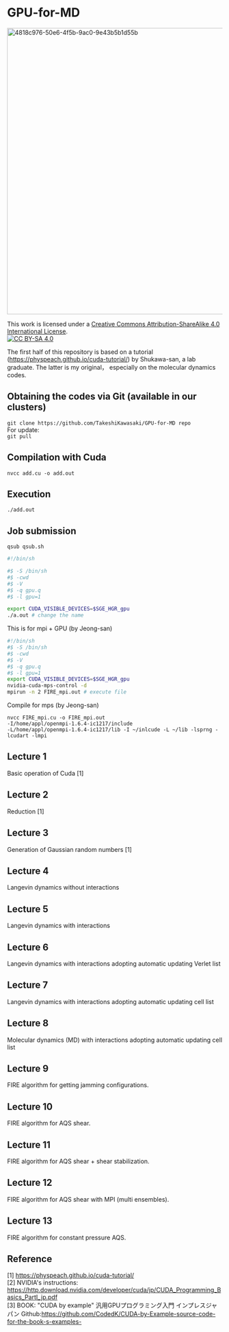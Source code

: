 # GPU-for-MD <br>
<img width="668" alt="4818c976-50e6-4f5b-9ac0-9e43b5b1d55b" src="https://github.com/TakeshiKawasaki/GPU-for-MD/assets/72239760/37434823-460d-4784-b4ca-933c89af0b5b">


This work is licensed under a
[Creative Commons Attribution-ShareAlike 4.0 International License][cc-by-sa].<br>
[![CC BY-SA 4.0][cc-by-sa-image]][cc-by-sa]

[cc-by-sa]: http://creativecommons.org/licenses/by-sa/4.0/
[cc-by-sa-image]: https://licensebuttons.net/l/by-sa/4.0/88x31.png
[cc-by-sa-shield]: https://img.shields.io/badge/License-CC%20BY--SA%204.0-lightgrey.svg

The first half of this repository is based on a tutorial (https://physpeach.github.io/cuda-tutorial/) by Shukawa-san, a lab graduate. 
The latter is my original， especially on the molecular dynamics codes. 

## Obtaining the codes via Git (available in our clusters) <br>
 `git clone https://github.com/TakeshiKawasaki/GPU-for-MD repo` <br>
 For update:<br>
 `git pull` 
 
## Compilation with Cuda <br>
 `nvcc add.cu -o add.out` 

## Execution <br>
`./add.out` 

## Job submission <br>
`qsub qsub.sh` 

```shell:qsub.sh
#!/bin/sh                                                                                                                 

#$ -S /bin/sh                                                                                                             
#$ -cwd                                                                                                                   
#$ -V                                                                                                                     
#$ -q gpu.q                                                                                                               
#$ -l gpu=1                                                                                                               

export CUDA_VISIBLE_DEVICES=$SGE_HGR_gpu
./a.out # change the name
```

This is for mpi + GPU (by Jeong-san)
```shell:qsub_mpi.sh
#!/bin/sh
#$ -S /bin/sh
#$ -cwd
#$ -V
#$ -q gpu.q
#$ -l gpu=1
export CUDA_VISIBLE_DEVICES=$SGE_HGR_gpu
nvidia-cuda-mps-control -d
mpirun -n 2 FIRE_mpi.out # execute file
```

Compile for mps (by Jeong-san)
```
nvcc FIRE_mpi.cu -o FIRE_mpi.out 
-I/home/appl/openmpi-1.6.4-ic1217/include 
-L/home/appl/openmpi-1.6.4-ic1217/lib -I ~/inlcude -L ~/lib -lsprng -lcudart -lmpi
```



## Lecture 1 <br>
Basic operation of Cuda [1]
## Lecture 2 <br>
Reduction [1]
## Lecture 3 <br>
Generation of Gaussian random numbers [1]
## Lecture 4 <br>
Langevin dynamics without interactions
## Lecture 5 <br>
Langevin dynamics with interactions
## Lecture 6 <br>
Langevin dynamics with interactions adopting automatic updating Verlet list 
## Lecture 7 <br>
Langevin dynamics with interactions adopting automatic updating cell list

## Lecture 8 <br>
Molecular dynamics (MD) with interactions adopting automatic updating cell list

## Lecture 9 <be>
FIRE algorithm for getting jamming configurations.

## Lecture 10 <be>
FIRE algorithm for AQS shear.

## Lecture 11 <be>
FIRE algorithm for AQS shear + shear stabilization.

## Lecture 12 <be>
FIRE algorithm for AQS shear with MPI (multi ensembles).

## Lecture 13 <be>
FIRE algorithm for constant pressure AQS.

## Reference <br>
[1] https://physpeach.github.io/cuda-tutorial/ <br>
[2] NVIDIA's instructions:  https://http.download.nvidia.com/developer/cuda/jp/CUDA_Programming_Basics_PartI_jp.pdf <br>
[3] BOOK: "CUDA by example" 汎用GPUプログラミング入門 インプレスジャパン  Github:https://github.com/CodedK/CUDA-by-Example-source-code-for-the-book-s-examples-

